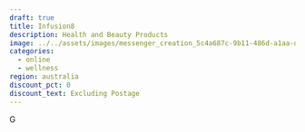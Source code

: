```yaml
---
draft: true
title: Infusion8
description: Health and Beauty Products
image: ../../assets/images/messenger_creation_5c4a687c-9b11-486d-a1aa-dc14873a6bf7.jpeg
categories:
  - online
  - wellness
region: australia
discount_pct: 0
discount_text: Excluding Postage
---
```

G
